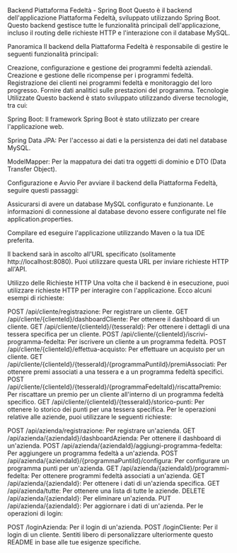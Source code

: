 Backend Piattaforma Fedeltà - Spring Boot
Questo è il backend dell'applicazione Piattaforma Fedeltà, sviluppato utilizzando Spring Boot. Questo backend gestisce tutte le funzionalità principali dell'applicazione, incluso il routing delle richieste HTTP e l'interazione con il database MySQL.

Panoramica
Il backend della Piattaforma Fedeltà è responsabile di gestire le seguenti funzionalità principali:

Creazione, configurazione e gestione dei programmi fedeltà aziendali.
Creazione e gestione delle ricompense per i programmi fedeltà.
Registrazione dei clienti nei programmi fedeltà e monitoraggio del loro progresso.
Fornire dati analitici sulle prestazioni del programma.
Tecnologie Utilizzate
Questo backend è stato sviluppato utilizzando diverse tecnologie, tra cui:

Spring Boot: Il framework Spring Boot è stato utilizzato per creare l'applicazione web.

Spring Data JPA: Per l'accesso ai dati e la persistenza dei dati nel database MySQL.

ModelMapper: Per la mappatura dei dati tra oggetti di dominio e DTO (Data Transfer Object).

Configurazione e Avvio
Per avviare il backend della Piattaforma Fedeltà, seguire questi passaggi:

Assicurarsi di avere un database MySQL configurato e funzionante. Le informazioni di connessione al database devono essere configurate nel file application.properties.

Compilare ed eseguire l'applicazione utilizzando Maven o la tua IDE preferita.

Il backend sarà in ascolto all'URL specificato (solitamente http://localhost:8080). Puoi utilizzare questa URL per inviare richieste HTTP all'API.

Utilizzo delle Richieste HTTP
Una volta che il backend è in esecuzione, puoi utilizzare richieste HTTP per interagire con l'applicazione. Ecco alcuni esempi di richieste:

POST /api/cliente/registrazione: Per registrare un cliente.
GET /api/cliente/{clienteId}/dashboardCliente: Per ottenere il dashboard di un cliente.
GET /api/cliente/{clienteId}/{tesseraId}: Per ottenere i dettagli di una tessera specifica per un cliente.
POST /api/cliente/{clienteId}/iscrivi-programma-fedelta: Per iscrivere un cliente a un programma fedeltà.
POST /api/cliente/{clienteId}/effettua-acquisto: Per effettuare un acquisto per un cliente.
GET /api/cliente/{clienteId}/{tesseraId}/{programmaPuntiId}/premiAssociati: Per ottenere premi associati a una tessera e a un programma fedeltà specifici.
POST /api/cliente/{clienteId}/{tesseraId}/{programmaFedeltaId}/riscattaPremio: Per riscattare un premio per un cliente all'interno di un programma fedeltà specifico.
GET /api/cliente/{clienteId}/{tesseraId}/storico-punti: Per ottenere lo storico dei punti per una tessera specifica.
Per le operazioni relative alle aziende, puoi utilizzare le seguenti richieste:

POST /api/azienda/registrazione: Per registrare un'azienda.
GET /api/azienda/{aziendaId}/dashboardAzienda: Per ottenere il dashboard di un'azienda.
POST /api/azienda/{aziendaId}/aggiungi-programma-fedelta: Per aggiungere un programma fedeltà a un'azienda.
POST /api/azienda/{aziendaId}/{programmaPuntiId}/configura: Per configurare un programma punti per un'azienda.
GET /api/azienda/{aziendaId}/programmi-fedelta: Per ottenere programmi fedeltà associati a un'azienda.
GET /api/azienda/{aziendaId}: Per ottenere i dati di un'azienda specifica.
GET /api/azienda/tutte: Per ottenere una lista di tutte le aziende.
DELETE /api/azienda/{aziendaId}: Per eliminare un'azienda.
PUT /api/azienda/{aziendaId}: Per aggiornare i dati di un'azienda.
Per le operazioni di login:

POST /loginAzienda: Per il login di un'azienda.
POST /loginCliente: Per il login di un cliente.
Sentiti libero di personalizzare ulteriormente questo README in base alle tue esigenze specifiche.
